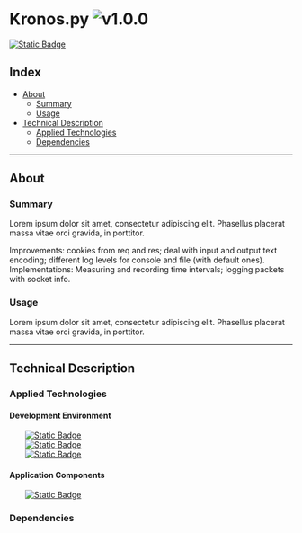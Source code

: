 # Kronos.py ![v1.0.0](https://img.shields.io/badge/version-1.0.0-informational)
<a href="https://github.com/devKaos117/Kronos.py/blob/main/LICENSE" target="_blank">![Static Badge](https://img.shields.io/badge/License-%23FFFFFF?style=flat&label=MIT&labelColor=%23000000&color=%23333333&link=https%3A%2F%2Fgithub%2Ecom%2FdevKaos117%2FKronos%2Epy%2Fblob%2Fmain%2FLICENSE)</a>
## Index

-   [About](#about)
    -   [Summary](#about-summary)
    -   [Usage](#about-usage)
-   [Technical Description](#technical-description)
    -   [Applied Technologies](#technical-description-techs)
    -   [Dependencies](#technical-description-dependencies)

---

## About <a name = "about"></a>

### Summary <a name = "about-summary"></a>
Lorem ipsum dolor sit amet, consectetur adipiscing elit. Phasellus placerat massa vitae orci gravida, in porttitor.

Improvements: cookies from req and res; deal with input and output text encoding; different log levels for console and file (with default ones).
Implementations: Measuring and recording time intervals; logging packets with socket info.

### Usage <a name = "about-usage"></a>
Lorem ipsum dolor sit amet, consectetur adipiscing elit. Phasellus placerat massa vitae orci gravida, in porttitor.

---

## Technical Description <a name = "technical-description"></a>

### Applied Technologies <a name = "technical-description-techs"></a>

#### Development Environment
&emsp;&emsp;<a href="https://archlinux.org/">![Static Badge](https://img.shields.io/badge/v2025-%23FFFFFF?style=flat&logo=archlinux&logoColor=%1793D1&logoSize=auto&label=Arch&labelColor=%23000000&color=%23333333&link=https%3A%2F%2Fwww.archlinux.org)</a>
<br>
&emsp;&emsp;<a href="https://www.zsh.org" target="_blank">![Static Badge](https://img.shields.io/badge/v5.9-%23FFFFFF?style=flat&logo=zsh&logoColor=%23F15A24&logoSize=auto&label=zsh&labelColor=%23000000&color=%23333333&link=https%3A%2F%2Fwww.zsh.org)</a>
<br>
&emsp;&emsp;<a href="https://code.visualstudio.com" target="_blank">![Static Badge](https://img.shields.io/badge/v1.99.3-%23FFFFFF?style=flat&logo=codecrafters&logoColor=%230065A9&logoSize=auto&label=VS%20Code&labelColor=%23000000&color=%23333333&link=https%3A%2F%2Fcode.visualstudio.com)</a>


#### Application Components
&emsp;&emsp;<a href="https://www.python.org/" target="_blank">![Static Badge](https://img.shields.io/badge/v3.13.2-%23FFFFFF?style=flat&logo=python&logoColor=%233776AB&logoSize=auto&label=Python&labelColor=%23000000&color=%23333333&link=https%3A%2F%2Fwww%2Epython%2Eorg%2F)</a>

### Dependencies <a name = "technical-description-dependencies"></a>